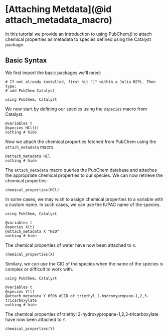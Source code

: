 # [Attaching Metdata](@id attach_metadata_macro)

In this tutorial we provide an introduction to using PubChem.jl to attach chemical properties as metadata to species defined using the Catalyst package.

## Basic Syntax

We first import the basic packages we'll need:

```@example ind1
# If not already installed, first hit "]" within a Julia REPL. Then type:
# add PubChem Catalyst 

using PubChem, Catalyst
```

We now start by defining our species using the `@species` macro from Catalyst.

```@example ind1
@variables t
@species HCl(t)
nothing # hide
```

Now we attach the chemical properties fetched from PubChem using the `attach_metadata` macro.

```@example ind1
@attach_metadata HCl
nothing # hide
```

The `attach_metadata` macro queries the PubChem database and attaches the appropriate chemical properties to our species. We can now retrieve the chemical properties:

```@example ind1
chemical_properties(HCl)
```

In some cases, we may wish to assign chemical properties to a variable with a custom name. In such cases, we can use the IUPAC name of the species. 

```@example ind2
using PubChem, Catalyst

@variables t
@species X(t)
@attach_metadata X "H2O"
nothing # hide
```

The chemical properties of water have now been attached to `X`.

```@example ind2
chemical_properties(X)
```

Similary, we can use the CID of the species when the name of the species is complex or difficult to work with. 

```@example ind3
using PubChem, Catalyst

@variables t
@species Y(t)
@attach_metadata Y 6506 #CID of triethyl 2-hydroxypropane-1,2,3-tricarboxylate
nothing # hide
```
The chemical properties of triethyl 2-hydroxypropane-1,2,3-tricarboxylate have now been attached to `Y`.

```@example ind3
chemical_properties(Y)
```